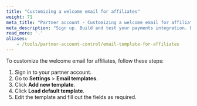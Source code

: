 ```yaml
---
title: "Customizing a welcome email for affiliates"
weight: 71
meta_title: "Partner account - Customizing a welcome email for affiliates - MultiSafepay Docs"
meta_description: "Sign up. Build and test your payments integration. Explore our products and services. Use our API Reference, SDKs, and wrappers. Get support."
read_more: '.'
aliases:
    - /tools/partner-account-control/email-template-for-affiliates
---
```


To customize the welcome email for affiliates, follow these steps:

1. Sign in to your partner account.
2. Go to **Settings** > **Email templates**.
3. Click **Add new template**.
4. Click **Load default template**.
5. Edit the template and fill out the fields as required.

